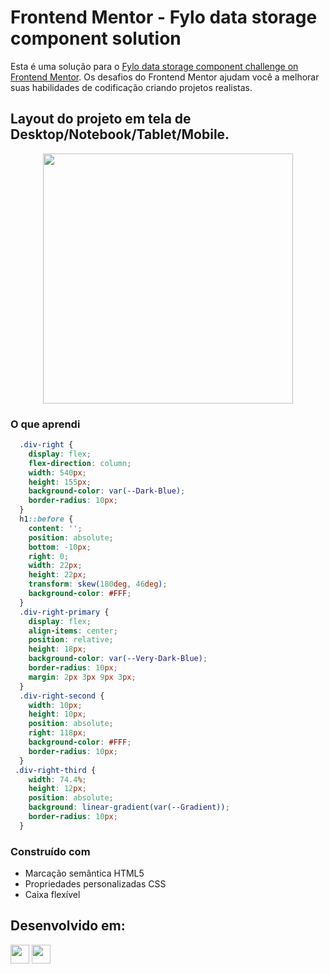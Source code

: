 # Frontend Mentor - Fylo data storage component solution

Esta é uma solução para o [Fylo data storage component challenge on Frontend Mentor](https://www.frontendmentor.io/challenges/fylo-data-storage-component-1dZPRbV5n). 
Os desafios do Frontend Mentor ajudam você a melhorar suas habilidades de codificação criando projetos realistas.

## Layout do projeto em tela de Desktop/Notebook/Tablet/Mobile.

<div align="center">

  <img src="https://github.com/HumbertoFox/repository/assets/126817628/a1ef774e-4d1a-478d-8344-78dd7a672257" width="400px"/>

</div>

### O que aprendi

```css
  .div-right {
    display: flex;
    flex-direction: column;
    width: 540px;
    height: 155px;
    background-color: var(--Dark-Blue);
    border-radius: 10px;
  }
  h1::before {
    content: '';
    position: absolute;
    bottom: -10px;
    right: 0;
    width: 22px;
    height: 22px;
    transform: skew(180deg, 46deg);
    background-color: #FFF;
  }
  .div-right-primary {
    display: flex;
    align-items: center;
    position: relative;
    height: 18px;
    background-color: var(--Very-Dark-Blue);
    border-radius: 10px;
    margin: 2px 3px 9px 3px;
  }
  .div-right-second {
    width: 10px;
    height: 10px;
    position: absolute;
    right: 118px;
    background-color: #FFF;
    border-radius: 10px;
  }
 .div-right-third {
    width: 74.4%;
    height: 12px;
    position: absolute;
    background: linear-gradient(var(--Gradient));
    border-radius: 10px;
  }
```

### Construído com

- Marcação semântica HTML5
- Propriedades personalizadas CSS
- Caixa flexível
## Desenvolvido em:

<div>
  <img src="https://cdn.jsdelivr.net/gh/devicons/devicon/icons/html5/html5-original.svg" width="30px"/>
  <img src="https://cdn.jsdelivr.net/gh/devicons/devicon/icons/css3/css3-original.svg" width="30px"/>
</div>
